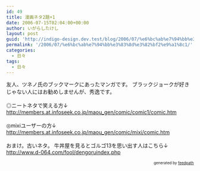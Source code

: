 ```yaml
---
id: 49
title: 漫画ネタ2題+1
date: 2006-07-15T02:04:00+00:00
author: いがらしたけし
layout: post
guid: 'http://indigo-design.dev.test/blog/2006/07/%e6%bc%ab%e7%94%bb%e3%83%8d%e3%82%bf2%e9%a1%8c1/'
permalink: '/2006/07/%e6%bc%ab%e7%94%bb%e3%83%8d%e3%82%bf2%e9%a1%8c1/'
categories:
  - 日々
tags:
  - 日々
---
```

友人、ツネノ氏のブックマークにあったマンガです。 ブラックジョークが好きじゃない人にはお勧めしませんが、秀逸です。<br />
<br />◎ニートネタで笑える方↓
<br /><a title="ニート・オブ・ザ・デッド" href="http://members.at.infoseek.co.jp/maou_gen/comic/comic1/comic.htm" target="_blank">http://members.at.infoseek.co.jp/maou_gen/comic/comic1/comic.htm</a>
<br />
<br />◎mixiユーザーの方↓
<br /><a href="http://members.at.infoseek.co.jp/maou_gen/comic/mixi/comic.htm" target="_blank">http://members.at.infoseek.co.jp/maou_gen/comic/mixi/comic.htm</a>
<br />
<br />おまけ。古いネタ。
牛丼屋を見るとゴルゴ13を思い出す人はこちら↓
<a href="http://www.d-064.com/fool/dengoruindex.php" target="_blank">http://www.d-064.com/fool/dengoruindex.php</a>
<div style="text-align: right;font-size: 10px">
&nbsp;&nbsp;<span>generated by <a href="http://feedpath.jp">feedpath</a></span>
</div>